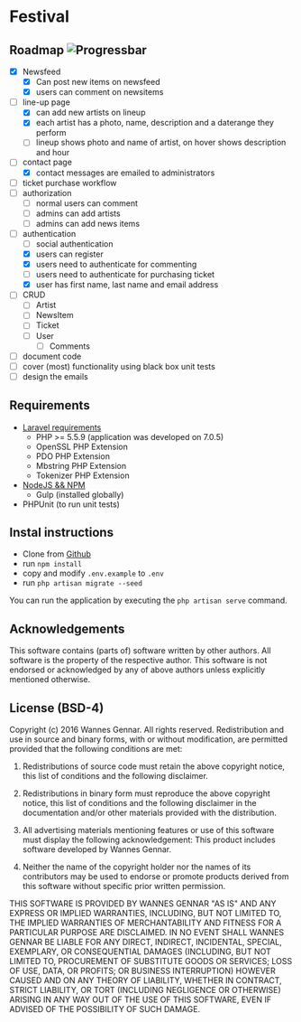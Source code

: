 # Festival

## Roadmap ![Progressbar](http://progressed.io/bar/30)
 - [X] Newsfeed
	 - [X] Can post new items on newsfeed
	 - [X] users can comment on newsitems
 - [ ] line-up page
	 - [X] can add new artists on lineup
	 - [X] each artist has a photo, name, description and a daterange they perform
	 - [ ] lineup shows photo and name of artist, on hover shows description and hour
 - [ ] contact page
 	- [X] contact messages are emailed to administrators
 - [ ] ticket purchase workflow
 - [ ] authorization
	 - [ ] normal users can comment
	 - [ ] admins can add artists
	 - [ ] admins can add news items
 - [ ] authentication
	 - [ ] social authentication
	 - [X] users can register
	 - [X] users need to authenticate for commenting
	 - [ ] users need to authenticate for purchasing ticket
	 - [X] user has first name, last name and email address
 - [ ] CRUD
 	 - [ ] Artist
 	 - [ ] NewsItem
 	 - [ ] Ticket
 	 - [ ] User
 	 	- [ ] Comments
 - [ ] document code
 - [ ] cover (most) functionality using black box unit tests
 - [ ] design the emails

## Requirements
 - [Laravel requirements](https://laravel.com/docs/5.2#server-requirements)
	 - PHP >= 5.5.9 (application was developed on 7.0.5)
	 - OpenSSL PHP Extension
	 - PDO PHP Extension
	 - Mbstring PHP Extension
	 - Tokenizer PHP Extension
 - [NodeJS && NPM](https://nodejs.org)
 	- Gulp (installed globally)
 - PHPUnit (to run unit tests)

## Instal instructions
 - Clone from [Github](http://github.dealloc.be)
 - run ``` npm install ```
 - copy and modify ``` .env.example ``` to ``` .env ```
 - run ``` php artisan migrate --seed ```

You can run the application by executing the ``` php artisan serve ``` command.

## Acknowledgements
This software contains (parts of) software written by other authors.
All software is the property of the respective author.
This software is not endorsed or acknowledged by any of above authors unless explicitly mentioned otherwise.

## License (BSD-4)

Copyright (c) 2016 Wannes Gennar. All rights reserved.
Redistribution and use in source and binary forms, with or without modification, are permitted provided that the following conditions are met:

1. Redistributions of source code must retain the above copyright notice, this list of conditions and the following disclaimer.

2. Redistributions in binary form must reproduce the above copyright notice, this list of conditions and the following disclaimer in the documentation and/or other materials provided with the distribution.

3. All advertising materials mentioning features or use of this software must display the following acknowledgement:
This product includes software developed by Wannes Gennar.

4. Neither the name of the copyright holder nor the names of its contributors may be used to endorse or promote products derived from this software without specific prior written permission.

THIS SOFTWARE IS PROVIDED BY WANNES GENNAR "AS IS" AND ANY EXPRESS OR IMPLIED WARRANTIES, INCLUDING, BUT NOT LIMITED TO, THE IMPLIED WARRANTIES OF MERCHANTABILITY AND FITNESS FOR A PARTICULAR PURPOSE ARE DISCLAIMED. IN NO EVENT SHALL WANNES GENNAR BE LIABLE FOR ANY DIRECT, INDIRECT, INCIDENTAL, SPECIAL, EXEMPLARY, OR CONSEQUENTIAL DAMAGES (INCLUDING, BUT NOT LIMITED TO, PROCUREMENT OF SUBSTITUTE GOODS OR SERVICES; LOSS OF USE, DATA, OR PROFITS; OR BUSINESS INTERRUPTION) HOWEVER CAUSED AND ON ANY THEORY OF LIABILITY, WHETHER IN CONTRACT, STRICT LIABILITY, OR TORT (INCLUDING NEGLIGENCE OR OTHERWISE) ARISING IN ANY WAY OUT OF THE USE OF THIS SOFTWARE, EVEN IF ADVISED OF THE POSSIBILITY OF SUCH DAMAGE.
